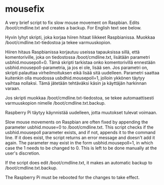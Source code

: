 # mousefix
A very brief script to fix slow mouse movement on Raspbian. Edits /boot/cmdline.txt and creates a backup. For English text see below.

Hyvin lyhyt skripti, joka korjaa hiiren hitaat liikkeet Raspbianissa. Muokkaa /boot/cmdline.txt-tiedostoa ja tekee varmuuskopion.

Hiiren hitaus Raspbianissa korjautuu useissa tapauksissa sillä, että komentoriville, joka on tiedostossa /boot/cmdline.txt, lisätään parametri usbhid.mousepoll=0. Tämä skripti tarkistaa onko komentorivillä ennestään usbhid.mousepoll-parametria, ja jos ei ole, lisää sen. Jos parametri on, skripti palauttaa virheilmoituksen eikä lisää sitä uudelleen. Parametri saattaa kuitenkin olla muodossa usbdhid.mousepoll=1, jolloin ykkönen täytyy vaihtaa nollaksi. Tämä jätetään tehtäväksi käsin ja käyttäjän harkinnan varaan.

Jos skripti muokkaa /boot/cmdline.txt-tiedostoa, se tekee automaattisesti varmuuskopion nimelle /boot/cmdline.txt.backup.

Raspberry Pi täytyy käynnistää uudelleen, jotta muutokset tulevat voimaan.

Slow mouse movements on Raspbian are often fixed by appending the parameter usbhid.mouse=0 to /boot/cmdline.txt. This script checks if the usbhid.mousepoll parameter exists, and if not, appends it to the command line. If it does exist, the script returns an error message and doesn't add it again. The parameter may exist in the form usbhid.mousepoll=1, in which case the 1 needs to be changed to 0. This is left to be done manually at the user's discretion.

If the script does edit /boot/cmdline.txt, it makes an automatic backup to /boot/cmdline.txt.backup.

The Raspberry Pi must be rebooted for the changes to take effect.

